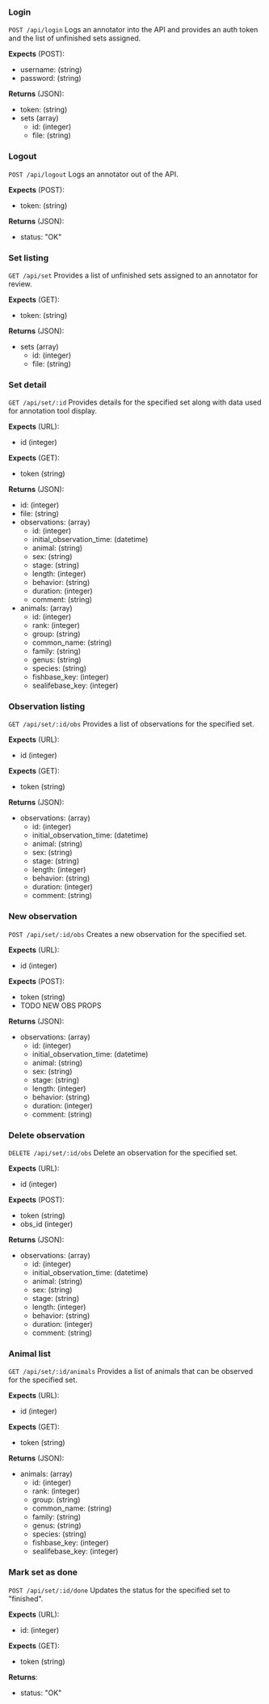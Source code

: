 ### Login
`POST /api/login`
Logs an annotator into the API and provides an auth token and the list of unfinished sets assigned.

**Expects** (POST):
- username: (string)
- password: (string)

**Returns** (JSON):
- token: (string)
- sets (array)
    - id: (integer)
    - file: (string)


### Logout
`POST /api/logout`
Logs an annotator out of the API.

**Expects** (POST):
- token: (string)

**Returns** (JSON):
- status: "OK"


### Set listing
`GET /api/set`
Provides a list of unfinished sets assigned to an annotator for review. 

**Expects** (GET):
- token: (string)

**Returns** (JSON):
- sets (array)
    - id: (integer)
    - file: (string)


### Set detail
`GET /api/set/:id`
Provides details for the specified set along with data used for annotation tool display.

**Expects** (URL):
- id (integer)

**Expects** (GET):
- token (string)

**Returns** (JSON):
- id: (integer)
- file: (string)
- observations: (array)
    - id: (integer)
    - initial_observation_time: (datetime)
    - animal: (string)
    - sex: (string)
    - stage: (string)
    - length: (integer)
    - behavior: (string)
    - duration: (integer)
    - comment: (string)
- animals: (array)
    - id: (integer)
    - rank: (integer)
    - group: (string)
    - common_name: (string)
    - family: (string)
    - genus: (string)
    - species: (string)
    - fishbase_key: (integer)
    - sealifebase_key: (integer)


### Observation listing
`GET /api/set/:id/obs`
Provides a list of observations for the specified set.

**Expects** (URL):
- id (integer)

**Expects** (GET):
- token (string)

**Returns** (JSON):
- observations: (array)
    - id: (integer)
    - initial_observation_time: (datetime)
    - animal: (string)
    - sex: (string)
    - stage: (string)
    - length: (integer)
    - behavior: (string)
    - duration: (integer)
    - comment: (string)


### New observation
`POST /api/set/:id/obs`
Creates a new observation for the specified set.

**Expects** (URL):
- id (integer)

**Expects** (POST):
- token (string)
- TODO NEW OBS PROPS 

**Returns** (JSON):
- observations: (array)
    - id: (integer)
    - initial_observation_time: (datetime)
    - animal: (string)
    - sex: (string)
    - stage: (string)
    - length: (integer)
    - behavior: (string)
    - duration: (integer)
    - comment: (string)


### Delete observation
`DELETE /api/set/:id/obs`
Delete an observation for the specified set.

**Expects** (URL):
- id (integer)

**Expects** (POST):
- token (string)
- obs_id (integer)

**Returns** (JSON):
- observations: (array)
    - id: (integer)
    - initial_observation_time: (datetime)
    - animal: (string)
    - sex: (string)
    - stage: (string)
    - length: (integer)
    - behavior: (string)
    - duration: (integer)
    - comment: (string)


### Animal list
`GET /api/set/:id/animals`
Provides a list of animals that can be observed for the specified set.

**Expects** (URL):
- id (integer)

**Expects** (GET):
- token (string)

**Returns** (JSON):
- animals: (array)
    - id: (integer)
    - rank: (integer)
    - group: (string)
    - common_name: (string)
    - family: (string)
    - genus: (string)
    - species: (string)
    - fishbase_key: (integer)
    - sealifebase_key: (integer)


### Mark set as done
`POST /api/set/:id/done`
Updates the status for the specified set to "finished".

**Expects** (URL):
- id: (integer)

**Expects** (GET):
- token (string)

**Returns**:
- status: "OK"
